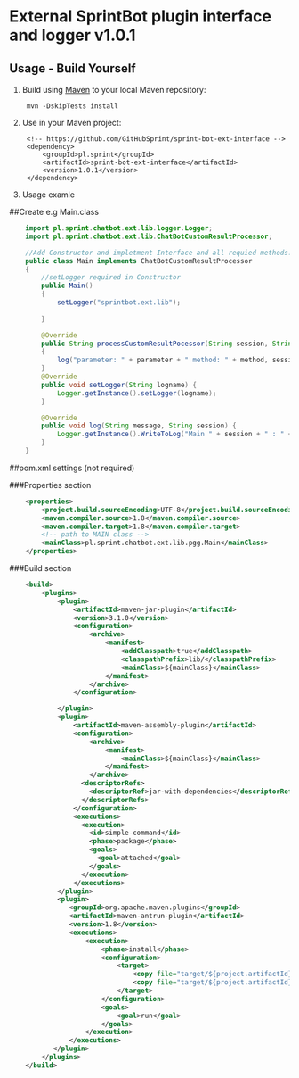 # External SprintBot plugin interface and logger v1.0.1

## Usage - Build Yourself

1. Build using [Maven](http://maven.apache.org) to your local Maven repository:

        mvn -DskipTests install

2. Use in your Maven project:

        <!-- https://github.com/GitHubSprint/sprint-bot-ext-interface -->         
        <dependency>
            <groupId>pl.sprint</groupId>
            <artifactId>sprint-bot-ext-interface</artifactId>
            <version>1.0.1</version>            
        </dependency>

3. Usage examle

##Create e.g Main.class

```java
    import pl.sprint.chatbot.ext.lib.logger.Logger;
    import pl.sprint.chatbot.ext.lib.ChatBotCustomResultProcessor;

    //Add Constructor and impletment Interface and all requied methods.
    public class Main implements ChatBotCustomResultProcessor
    {
        //setLogger required in Constructor
        public Main() 
        {    
            setLogger("sprintbot.ext.lib");
            
        }

        @Override
        public String processCustomResultPocessor(String session, String parameter, String method) 
        {
            log("parameter: " + parameter + " method: " + method, session);
        }
        @Override
        public void setLogger(String logname) {
            Logger.getInstance().setLogger(logname);
        }

        @Override
        public void log(String message, String session) {
            Logger.getInstance().WriteToLog("Main " + session + " : " + message);
        }
    }
```

##pom.xml settings (not required)

###Properties section
```xml
    <properties>
        <project.build.sourceEncoding>UTF-8</project.build.sourceEncoding>
        <maven.compiler.source>1.8</maven.compiler.source>
        <maven.compiler.target>1.8</maven.compiler.target>
        <!-- path to MAIN class -->
        <mainClass>pl.sprint.chatbot.ext.lib.pgg.Main</mainClass>
    </properties>
```

###Build section
```xml
    <build>
        <plugins>
            <plugin>
                <artifactId>maven-jar-plugin</artifactId>
                <version>3.1.0</version>
                <configuration>
                    <archive>
                        <manifest>
                            <addClasspath>true</addClasspath>
                            <classpathPrefix>lib/</classpathPrefix>
                            <mainClass>${mainClass}</mainClass>
                        </manifest>
                    </archive>            
                </configuration>

            </plugin>
            <plugin>
                <artifactId>maven-assembly-plugin</artifactId>
                <configuration>
                    <archive>
                        <manifest> 
                            <mainClass>${mainClass}</mainClass>                 
                        </manifest> 
                    </archive>
                  <descriptorRefs>
                    <descriptorRef>jar-with-dependencies</descriptorRef>
                  </descriptorRefs>
                </configuration>
                <executions>
                  <execution>
                    <id>simple-command</id>
                    <phase>package</phase>
                    <goals>
                      <goal>attached</goal>
                    </goals>
                  </execution>
                </executions>
            </plugin>        
            <plugin>
               <groupId>org.apache.maven.plugins</groupId>
               <artifactId>maven-antrun-plugin</artifactId>
               <version>1.8</version>
               <executions>
                   <execution>
                       <phase>install</phase>
                       <configuration>
                           <target>
                               <copy file="target/${project.artifactId}-${project.version}-jar-with-dependencies.jar" tofile="target/${project.artifactId}.jar"/>
                               <copy file="target/${project.artifactId}-${project.version}-jar-with-dependencies.jar" tofile="../../../../Sprint/SRC/sprint-bot-server/lib/${project.artifactId}.jar"/>
                           </target>
                       </configuration>
                       <goals>
                           <goal>run</goal>
                       </goals>
                   </execution>
               </executions>
           </plugin>
        </plugins>
    </build>
```